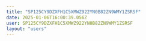 ```yaml
---
title: "SP125CY9DZXFH1C5XMWZ922YN0B82ZN9WMY1ZSRSF"
date: 2025-01-06T16:00:39.056Z
user: SP125CY9DZXFH1C5XMWZ922YN0B82ZN9WMY1ZSRSF
layout: "users"
---
```

    